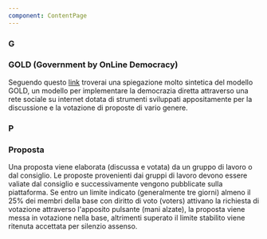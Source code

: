 ```yaml
---
component: ContentPage
---
```


### G

### GOLD (Government by OnLine Democracy)

Seguendo questo [link](https://drive.google.com/file/d/1QJIgy0JYHHBseILPl9Y2hnDtCwjJ5FnG/view 'Google Doc') troverai una spiegazione molto sintetica del modello GOLD, un modello per implementare la democrazia diretta attraverso una rete sociale su internet dotata di strumenti sviluppati appositamente per la discussione e la votazione di proposte di vario genere.

### P

### Proposta

Una proposta viene elaborata (discussa e votata) da un gruppo di lavoro o dal consiglio. Le proposte provenienti dai gruppi di lavoro devono essere valiate dal consiglio e successivamente vengono pubblicate sulla piattaforma. Se entro un limite indicato (generalmente tre giorni) almeno il 25% dei membri della base con diritto di voto (voters) attivano la richiesta di votazione attraverso l'apposito pulsante (mani alzate), la proposta viene messa in votazione nella base, altrimenti superato il limite stabilito viene ritenuta accettata per silenzio assenso.
